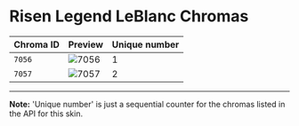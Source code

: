 # Risen Legend LeBlanc Chromas

| Chroma ID | Preview | Unique number |
|---|---|---|
| `7056` | ![7056](https://raw.communitydragon.org/latest/plugins/rcp-be-lol-game-data/global/default/v1/champion-chroma-images/7/7056.png) | 1 |
| `7057` | ![7057](https://raw.communitydragon.org/latest/plugins/rcp-be-lol-game-data/global/default/v1/champion-chroma-images/7/7057.png) | 2 |

---

**Note:** 'Unique number' is just a sequential counter for the chromas listed in the API for this skin.
